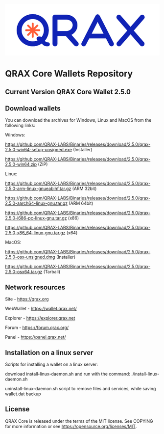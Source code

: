 ![qrax](logo.png)

QRAX Core Wallets Repository
======

Current Version QRAX Core Wallet 2.5.0
---

Download wallets
---
You can download the archives for Windows, Linux and MacOS from the following links:

Windows:

https://github.com/QRAX-LABS/Binaries/releases/download/2.5.0/qrax-2.5.0-win64-setup-unsigned.exe (Installer)

https://github.com/QRAX-LABS/Binaries/releases/download/2.5.0/qrax-2.5.0-win64.zip (ZIP)


Linux:

https://github.com/QRAX-LABS/Binaries/releases/download/2.5.0/qrax-2.5.0-arm-linux-gnueabihf.tar.gz (ARM 32bit)

https://github.com/QRAX-LABS/Binaries/releases/download/2.5.0/qrax-2.5.0-aarch64-linux-gnu.tar.gz (ARM 64bit) 

https://github.com/QRAX-LABS/Binaries/releases/download/2.5.0/qrax-2.5.0-i686-pc-linux-gnu.tar.gz (x86)

https://github.com/QRAX-LABS/Binaries/releases/download/2.5.0/qrax-2.5.0-x86_64-linux-gnu.tar.gz (x64)


MacOS:

https://github.com/QRAX-LABS/Binaries/releases/download/2.5.0/qrax-2.5.0-osx-unsigned.dmg (Installer)

https://github.com/QRAX-LABS/Binaries/releases/download/2.5.0/qrax-2.5.0-osx64.tar.gz (Tarball)



Network resources
----

Site - https://qrax.org

WebWallet - https://wallet.qrax.net/

Explorer - https://explorer.qrax.net

Forum - https://forum.qrax.org/

Panel - https://panel.qrax.net/

Installation on a linux server
-----
Scripts for installing a wallet on a linux server:

download install-linux-daemon.sh and run with the command: ./install-linux-daemon.sh

uninstall-linux-daemon.sh script to remove files and services, while saving wallet.dat backup

License
---
QRAX Core is released under the terms of the MIT license. See COPYING for more information or see https://opensource.org/licenses/MIT.
